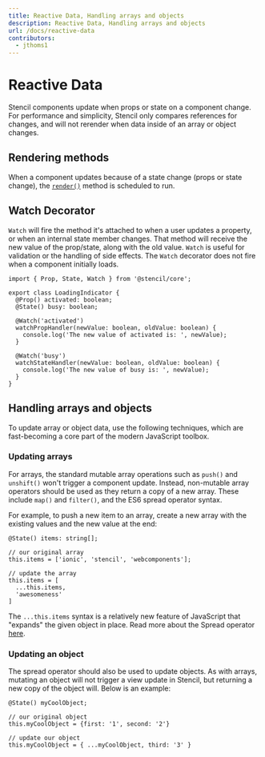 ```yaml
---
title: Reactive Data, Handling arrays and objects
description: Reactive Data, Handling arrays and objects
url: /docs/reactive-data
contributors:
  - jthoms1
---
```


# Reactive Data

Stencil components update when props or state on a component change. For performance and simplicity, Stencil only compares references for changes, and will not rerender when data inside of an array or object changes.


## Rendering methods

When a component updates because of a state change (props or state change), the [`render()`](templating-jsx) method is scheduled to run.


## Watch Decorator

`Watch` will fire the method it's attached to when a user updates a property, or when an internal state member changes. That method will receive the new value of the prop/state, along with the old value. `Watch` is useful for validation or the handling of side effects. The `Watch` decorator does not fire when a component initially loads.


```tsx
import { Prop, State, Watch } from '@stencil/core';

export class LoadingIndicator {
  @Prop() activated: boolean;
  @State() busy: boolean;

  @Watch('activated')
  watchPropHandler(newValue: boolean, oldValue: boolean) {
    console.log('The new value of activated is: ', newValue);
  }
  
  @Watch('busy')
  watchStateHandler(newValue: boolean, oldValue: boolean) {
    console.log('The new value of busy is: ', newValue);
  }
}
```


## Handling arrays and objects

To update array or object data, use the following techniques, which are fast-becoming a core part of the modern JavaScript  toolbox.

### Updating arrays

For arrays, the standard mutable array operations such as `push()` and `unshift()` won't trigger a component update. Instead, non-mutable array operators should be used as they return a copy of a new array. These include `map()` and `filter()`, and the ES6 spread operator syntax.

For example, to push a new item to an array, create a new array with the existing values and the new value at the end:

```tsx
@State() items: string[];

// our original array
this.items = ['ionic', 'stencil', 'webcomponents'];

// update the array
this.items = [
  ...this.items,
  'awesomeness'
]
```

The `...this.items` syntax is a relatively new feature of JavaScript that "expands" the given object in place. Read more about the Spread operator [here](https://developer.mozilla.org/en-US/docs/Web/JavaScript/Reference/Operators/Spread_operator).

### Updating an object

The spread operator should also be used to update objects. As with arrays, mutating an object will not trigger a view update in Stencil, but returning a new copy of the object will. Below is an example:

```tsx
@State() myCoolObject;

// our original object
this.myCoolObject = {first: '1', second: '2'}

// update our object
this.myCoolObject = { ...myCoolObject, third: '3' }
```
